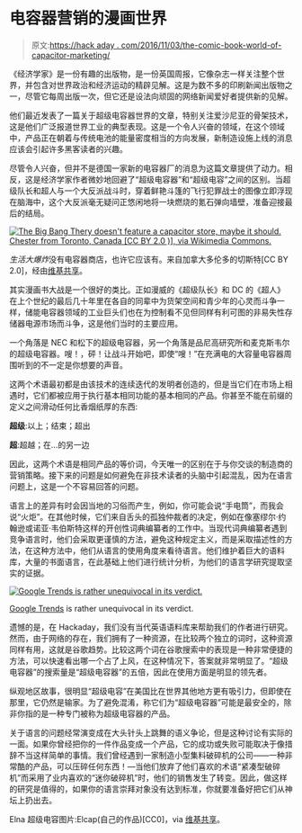 # 电容器营销的漫画世界

> 原文:[https://hack aday . com/2016/11/03/the-comic-book-world-of-capacitor-marketing/](https://hackaday.com/2016/11/03/the-comic-book-world-of-capacitor-marketing/)

《经济学家》是一份有趣的出版物，是一份英国周报，它像杂志一样关注整个世界，并包含对世界政治和经济运动的精辟见解。这是为数不多的印刷新闻出版物之一，尽管它每周出版一次，但它还是设法向顽固的网络新闻爱好者提供新的见解。

他们最近发表了一篇关于超级电容器世界的文章，特别关注爱沙尼亚的骨架技术，这是他们广泛报道世界工业的典型表现。这是一个令人兴奋的领域，在这个领域中，产品正在朝着与传统电池的能量密度相当的方向发展，新制造设施上线的消息应该会引起许多黑客读者的兴趣。

尽管令人兴奋，但并不是德国一家新的电容器厂的消息为这篇文章提供了动力。相反，这是经济学家作者微妙地回避了“超级电容器”和“超级电容”之间的区别。当超级队长和超人与一个大反派战斗时，穿着鲜艳斗篷的飞行犯罪战士的图像立即浮现在脑海中，这个大反派毫无疑问正悠闲地将一块燃烧的氪石弹向墙壁，准备迎接最后的结局。

[![The Big Bang Thery doesn't feature a capacitor store, maybe it should. Chester from Toronto, Canada [CC BY 2.0 )], via Wikimedia Commons.](../Images/509dcb425d1e76ba76ea7ad169e0e8d1.png)](https://hackaday.com/wp-content/uploads/2016/10/the_big_bang_theory_comic_book_store_the_comic_center_of_pasadena_6196384919.jpg)

*生活大爆炸*没有电容器商店，也许它应该有。来自加拿大多伦多的切斯特[CC BY 2.0]，经由[维基共享](https://commons.wikimedia.org/wiki/File:The_Big_Bang_Theory,_Comic_Book_Store_%22The_Comic_Center_of_Pasadena%22_(6196384919).jpg)。

其实漫画书大战是一个很好的类比。正如漫威的《超级队长》和 DC 的《超人》在上个世纪的最后几十年里在各自的同辈中为货架空间和青少年的心灵而斗争一样，储能电容器领域的工业巨头们也在为控制看不见但同样有利可图的非易失性存储器电源市场而斗争，这是他们当时的主要应用。

一个角落是 NEC 和松下的超级电容器，另一个角落是品尼高研究所和麦克斯韦尔的超级电容器。嗖！，砰！让战斗开始吧，即使“嗖！”在充满电的大容量电容器周围听到的不一定是你想要的声音。

这两个术语最初都是由该技术的连续迭代的发明者创造的，但是当它们在市场上相遇时，它们都被应用于执行基本相同功能的基本相同的产品。你甚至不能在前缀的定义之间滑动任何比香烟纸厚的东西:

**超级**:以上；结束；超出

**超**:超越；在…的另一边

因此，这两个术语是相同产品的等价词，今天唯一的区别在于与你交谈的制造商的营销策略。接下来的问题是如何避免在非技术读者的头脑中引起混乱，因为在语言问题上，这是一个不容易回答的问题。

语言上的差异有时会因当地的习俗而产生，例如，你可能会说“手电筒”，而我会说“火炬”。在其他时候，它们来自舌头的孤独仲裁者的决定，例如在像塞缪尔·约翰逊或诺亚·韦伯斯特这样的开创性词典编纂者的工作中。当现代词典编纂者遇到竞争语言时，他们会采取更谨慎的方法，避免这种规定主义，而是采取描述性的方法，在这种方法中，他们从语言的使用角度来看待语言。他们维护着巨大的语料库，大量的书面语言，在此基础上他们进行统计分析，为他们的语言学研究提取坚实的证据。

[![Google Trends is rather unequivocal in its verdict.](../Images/309e34f2224966d1a17c699a653712b6.png)](https://hackaday.com/wp-content/uploads/2016/10/ultra-vs-super.jpg)

[Google Trends](https://www.google.com/trends/explore?q=ultracapacitor,supercapacitor) is rather unequivocal in its verdict.

遗憾的是，在 Hackaday，我们没有当代英语语料库来帮助我们的作者进行研究。然而，由于网络的存在，我们拥有了一种资源，在比较两个独立的词时，这种资源同样有用，这就是谷歌趋势。比较这两个词在谷歌搜索中的表现是一种非常便捷的方法，可以快速看出哪一个占了上风，在这种情况下，答案就非常明显了。“超级电容器”的搜索量是“超级电容器”的五倍，因此在使用方面是明显的领先者。

纵观地区故事，很明显“超级电容”在美国比在世界其他地方更有吸引力，但即使在那里，它仍然是输家。为了避免混淆，称它们为“超级电容器”可能是最安全的，除非你指的是一种专门被称为超级电容器的产品。

关于语言的问题经常演变成在大头针头上跳舞的语义争论，但是这种讨论有实际的一面。如果你曾经把你的一件作品变成一个产品，它的成功或失败可能取决于像措辞不当这样简单的事情。我们曾经遇到一家制造小型集料破碎机的公司——一种非常酷的产品，可以压碎任何东西！—当他们放弃了他们喜欢的术语“紧凑型破碎机”而采用了业内喜欢的“迷你破碎机”时，他们的销售发生了转变。因此，做这样的研究是值得的，如果你的语言崇拜对象没有达到标准，你就要准备好把它们从神坛上扔出去。

Elna 超级电容图片:Elcap(自己的作品)[CC0]，via [维基共享](https://commons.wikimedia.org/wiki/File:Polarität-EDLC-P1070160.JPG)。